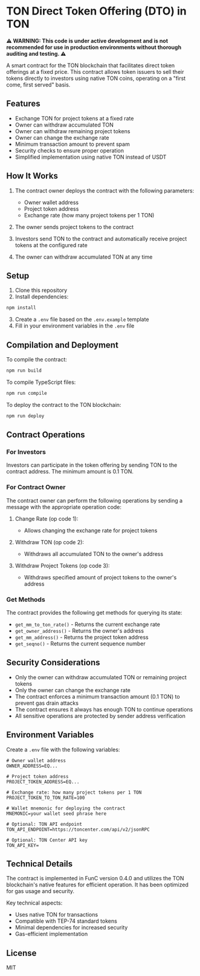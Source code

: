 # TON Direct Token Offering (DTO) in TON

**⚠️ WARNING: This code is under active development and is not recommended for use in production environments without thorough auditing and testing. ⚠️**

A smart contract for the TON blockchain that facilitates direct token offerings at a fixed price. This contract allows token issuers to sell their tokens directly to investors using native TON coins, operating on a "first come, first served" basis.

## Features

- Exchange TON for project tokens at a fixed rate
- Owner can withdraw accumulated TON
- Owner can withdraw remaining project tokens
- Owner can change the exchange rate
- Minimum transaction amount to prevent spam
- Security checks to ensure proper operation
- Simplified implementation using native TON instead of USDT

## How It Works

1. The contract owner deploys the contract with the following parameters:
   - Owner wallet address
   - Project token address
   - Exchange rate (how many project tokens per 1 TON)

2. The owner sends project tokens to the contract

3. Investors send TON to the contract and automatically receive project tokens at the configured rate

4. The owner can withdraw accumulated TON at any time

## Setup

1. Clone this repository
2. Install dependencies:
```bash
npm install
```
3. Create a `.env` file based on the `.env.example` template
4. Fill in your environment variables in the `.env` file

## Compilation and Deployment

To compile the contract:

```bash
npm run build
```

To compile TypeScript files:

```bash
npm run compile
```

To deploy the contract to the TON blockchain:

```bash
npm run deploy
```

## Contract Operations

### For Investors

Investors can participate in the token offering by sending TON to the contract address. The minimum amount is 0.1 TON.

### For Contract Owner

The contract owner can perform the following operations by sending a message with the appropriate operation code:

1. Change Rate (op code 1):
   - Allows changing the exchange rate for project tokens

2. Withdraw TON (op code 2):
   - Withdraws all accumulated TON to the owner's address

3. Withdraw Project Tokens (op code 3):
   - Withdraws specified amount of project tokens to the owner's address

### Get Methods

The contract provides the following get methods for querying its state:

- `get_mm_to_ton_rate()` - Returns the current exchange rate
- `get_owner_address()` - Returns the owner's address
- `get_mm_address()` - Returns the project token address
- `get_seqno()` - Returns the current sequence number

## Security Considerations

- Only the owner can withdraw accumulated TON or remaining project tokens
- Only the owner can change the exchange rate
- The contract enforces a minimum transaction amount (0.1 TON) to prevent gas drain attacks
- The contract ensures it always has enough TON to continue operations
- All sensitive operations are protected by sender address verification

## Environment Variables

Create a `.env` file with the following variables:

```
# Owner wallet address
OWNER_ADDRESS=EQ...

# Project token address
PROJECT_TOKEN_ADDRESS=EQ...

# Exchange rate: how many project tokens per 1 TON
PROJECT_TOKEN_TO_TON_RATE=100

# Wallet mnemonic for deploying the contract
MNEMONIC=your wallet seed phrase here

# Optional: TON API endpoint
TON_API_ENDPOINT=https://toncenter.com/api/v2/jsonRPC

# Optional: TON Center API key
TON_API_KEY=
```

## Technical Details

The contract is implemented in FunC version 0.4.0 and utilizes the TON blockchain's native features for efficient operation. It has been optimized for gas usage and security.

Key technical aspects:
- Uses native TON for transactions
- Compatible with TEP-74 standard tokens
- Minimal dependencies for increased security
- Gas-efficient implementation

## License

MIT
